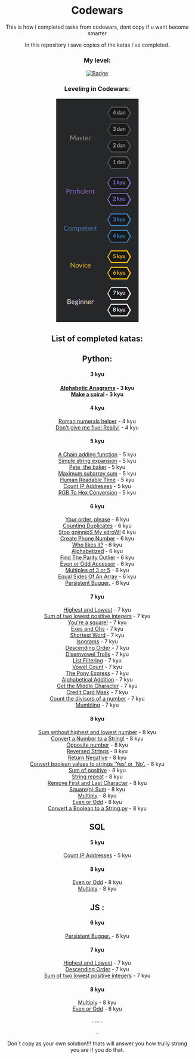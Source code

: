 <div align="center">

# Codewars

 This is how i completed tasks from codewars, dont copy if u want become smarter

In this repository i save copies of the katas i`ve completed. 

### My level:

[![Badge](https://www.codewars.com/users/FxrWhxt/badges/large)](https://www.codewars.com/users/FxrWhxt)

### Leveling in Codewars:


<img src="assets/levels.png" alt="levels">


## List of completed katas:

## Python:

<h4>3 kyu<h4>

[Alphabetic Anagrams](Python/Alphabetic%20Anagrams.py) - 3 kyu \
[Make a spiral](Python/Make%20a%20spiral.py) - 3 kyu

<h4>4 kyu</h4>

[Roman numerals helper](Python/romannumeralshelper.py) - 4 kyu \
[Don't give me five! Really!](Python/Don't%20give%20me%20five!%20Really!.py) - 4 kyu

<h4>5 kyu</h4>

[A Chain adding function](Python/A%20Chain%20adding%20function.py) - 5 kyu \
[Simple string expansion](Python/Simple%20string%20expansion.py) - 5 kyu \
[Pete, the baker](Python/Pete,%20the%20baker.py) - 5 kyu \
[Maximum subarray sum](Python/Maximum%20subarray%20sum.py) - 5 kyu \
[Human Readable Time](Python/Human%20Readable%20Time.py) - 5 kyu \
[Count IP Addresses](Python/Count%20IP%20Addresses.py) - 5 kyu \
[RGB To Hex Conversion](Python/RGB%20To%20Hex%20Conversion.py) - 5 kyu



<h4>6 kyu</h4>

[Your order, please](Python/Your%20order,%20please.py) - 6 kyu \
[Counting Duplicates](Python/Counting%20Duplicates.py) - 6 kyu \
[Stop gninnipS My sdroW!](Python/Stop%20gninnipS%20My%20sdroW!.py) 6 kyu \
[Create Phone Number](Python/Create%20Phone%20Number.py) - 6 kyu \
[Who likes it?](Python/Who%20likes%20it?.py) - 6 kyu \
[Alphabetized](Python/Alphabetized.py) - 6 kyu \
[Find The Parity Outlier](Python/Find%20The%20Parity%20Outlier.py) - 6 kyu \
[Even or Odd Accessor](Python/Even%20or%20Odd%20Accessor.py) - 6 kyu \
[Multiples of 3 or 5](Python/Multiples%20of%203%20or%205.py) - 6 kyu \
[Equal Sides Of An Array](Python/Equal%20Sides%20Of%20An%20Array.py) - 6 kyu \
[Persistent Bugger.](Python/Persistent%20Bugger..py) - 6 kyu

<h4>7 kyu</h4>

[Highest and Lowest](Python/Highest%20and%20Lowest.py) - 7 kyu \
[Sum of two lowest positive integers](Python/Sum%20of%20two%20lowest%20positive%20integers.py) - 7 kyu \
[You're a square!](Python/You're%20a%20square!.py) - 7 kyu \
[Exes and Ohs](Python/Exes%20and%20Ohs.py) - 7 kyu \
[Shortest Word](Python/Shortest%20Word.py) - 7 kyu \
[Isograms](Python/Isograms.py) - 7 kyu \
[Descending Order](Python/Descending%20Order.py) - 7 kyu \
[Disemvowel Trolls](Python/Disemvowel%20Trolls.py) - 7 kyu \
[List Filtering](Python/List%20Filtering.py) - 7 kyu \
[Vowel Count](Python/Vowel%20Count.py) - 7 kyu \
[The Pony Express](Python/The%20Pony%20Express.py) - 7 kyu \
[Alphabetical Addition](Python/Alphabetical%20Addition.py) - 7 kyu \
[Get the Middle Character](Python/Get%20the%20Middle%20Character.py) - 7 kyu \
[Credit Card Mask](Python/Credit%20Card%20Mask.py) - 7 kyu \
[Count the divisors of a number](Python/Count%20the%20divisors%20of%20a%20number.py) - 7 kyu \
[Mumbling](Python/Mumbling.py) - 7 kyu

<h4>8 kyu</h4>

[Sum without highest and lowest number](Python/Sum%20without%20highest%20and%20lowest%20number.py) - 8 kyu \
[Convert a Number to a String!](Python/Convert%20a%20Number%20to%20a%20String!.py) - 8 kyu \
[Opposite number](Python/Opposite%20number.py) - 8 kyu \
[Reversed Strings](Python/Reversed%20Strings.py) - 8 kyu \
[Return Negative](Python/Return%20Negative.py) - 8 kyu \
[Convert boolean values to strings 'Yes' or 'No'.](Python/Convert%20boolean%20values%20to%20strings%20'Yes'%20or%20'No'..py) - 8 kyu \
[Sum of positive](Python/Sum%20of%20positive.py) - 8 kyu \
[String repeat](Python/String%20repeat.py) - 8 kyu  \
[Remove First and Last Character](Python/Remove%20First%20and%20Last%20Character.py) - 8 kyu \
[Square(n) Sum](Python/Square(n)%20Sum.py) - 8 kyu \
[Multiply](Python/Multiply.py) - 8 kyu \
[Even or Odd](Python/Even%20or%20Odd.py) - 8 kyu \
[Convert a Boolean to a String.py](Python/Convert%20a%20Boolean%20to%20a%20String.py) - 8 kyu 









## SQL

<h4>5 kyu</h4>

[Count IP Addresses](SQL/Count%20IP%20Addresses.sql) - 5 kyu


<h4>8 kyu</h4>

[Even or Odd](SQL/Even%20or%20Odd.sql) - 8 kyu \
[Multiply](SQL/Multiply.sql) - 8 kyu 










## JS :

<h4>6 kyu</h4>

[Persistent Bugger.](JS/Persistent%20Bugger..js) - 6 kyu

<h4>7 kyu</h4>

[Highest and Lowest](JS/Highest%20and%20Lowest.js) - 7 kyu \
[Descending Order](JS/Even%20or%20Odd.js) - 7 kyu \
[Sum of two lowest positive integers](JS/Sum%20of%20two%20lowest%20positive%20integers.js) - 7 kyu

<h4>8 kyu</h4>

[Multiply](JS/Multiply.js) - 8 kyu \
[Even or Odd](JS/Even%20or%20Odd.js) - 8 kyu 



.
...
.

.






Don`t copy as your own solution!!! thats will answer you how trully strong you are if you do that.
</div>

